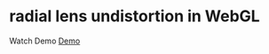radial lens undistortion in WebGL
======

Watch Demo [Demo](http://dicarne.github.io/lens_distortion_filtering)
